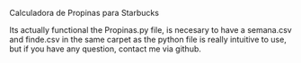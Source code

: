 Calculadora de Propinas para Starbucks

Its actually functional the Propinas.py file, is necesary to have a semana.csv and finde.csv in the same carpet as the python file
is really intuitive to use, but if you have any question, contact me via github. 
